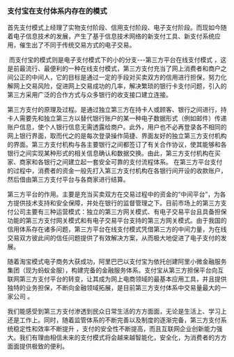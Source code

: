 ### 				    				                               支付宝在支付体系内存在的模式

​        首先支付模式上经理了实物支付阶段、信用支付阶段、电子支付阶段。而现如今随着电子信息技术的发展，产生了基于信息技术网络的新支付工具、新支付系统应用，催生出了不同于传统交易方式的电子交易。

​	而支付宝的模式则是电子支付模式下的小的分支---第三方平台在线支付模式 ，这是前最流行、最便利的一种在线支付模式，第三方支付充当了网上消费者和商户之间公正的中间人，它的目标是通过一定的手段对买卖双方的信用进行担保，努力化解网上交易风险，促进网上交易成功的几率，解决繁琐的银行卡支付问题，引入的第三方采用广泛的合作方式与众多银行的收支接口建立连接。

​	第三方支付的原理及过程。是通过独立第三方在持卡人或顾客、银行之间进行，持卡人需要先和独立第三方以替代银行账户的某一种电子数据形式（例如邮件）传递账户信息，使个人银行信息无需透露给商户。此外，用户也不必再登录各不相同的网上银行界面，取而代之的是每次登录操作简捷、界面友好的独立第三方支付机构的界面。第三方支付机构与各主要银行之间都签订了有关合作协议，使其能够和各银行之间实现某种形式的相关信息确认和数据交换。由此，第三方支付机构在买家、商家和各银行之间建立起一套安全可靠的支付流程体系。 在第三方平台支付的过程中，消费者的资金一般先打入第三方支付机构在各银行间开设的收款账户，然后借由第三方支付平台与各商家进行结算。

​	第三方平台的作用。主要是充当买卖双方在交易过程中的资金的“中间平台”，为各方提供技术支持和安全保障，并处在银行的监督管理之下。目前市场上的第三方支付公司主要有三种运营模式：独立的第三方网关模式、有电子交易平台且具备担保功能的第三方支付网关模式和有电子交易平台支持的第三方网关模式。由于我国的信用体系存在诸多问题，第三方平台在线支付模式凭借第三方的中间力量，为在线交易双方彼此间的信任问题提供了有效解决方案，从而极大地促进了电子支付的发展。 

​	随着淘宝模式电子商务大获成功，阿里巴巴以支付宝为依托创建阿里小微金融服务集团（现为蚂蚁金服），构建完备的金融服务体系。支付宝从第三方担保平台向互联网第三方支付平台的转变，让其成为网上电商领域的最基本应用工具，并且提供独特的业务担保，不断向金融领域拓展，是目前第三方支付体系中交易量最大的一家公司 。

​	我们能感受到第三方支付渗透到民众日常生活的方方面面，无论是生活上、学习上还是工作上。同时，随着监管体系的不断完善以及制度的逐渐完备，第三方支付系统稳定性和效率不断提升 ，支付的安全性不断提高，而且互联网企业创新能力强大。我们有理由相信未来的支付模式将会越来越智能化，安全化，为消费者的方方面面提供极致的便利。